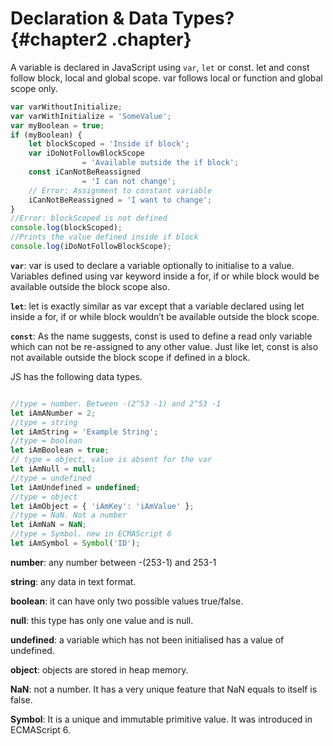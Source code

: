 # Declaration & Data Types? {#chapter2 .chapter}

A variable is declared in JavaScript using `var`, `let` or const. let and const follow block, local and global scope. var follows local or function and global scope only.

```js
var varWithoutInitialize;
var varWithInitialize = 'SomeValue';
var myBoolean = true;
if (myBoolean) {
	let blockScoped = 'Inside if block';
	var iDoNotFollowBlockScope 
				= 'Available outside the if block';
	const iCanNotBeReassigned 
				= 'I can not change';
	// Error: Assignment to constant variable
	iCanNotBeReassigned = 'I want to change';
}
//Error: blockScoped is not defined
console.log(blockScoped);
//Prints the value defined inside if block
console.log(iDoNotFollowBlockScope);
```
**`var`**:	var is used to declare a variable optionally to initialise to a value. Variables defined using var keyword inside a for, if or while block would be available outside the block scope also.

**`let`**: let is exactly similar as var except that a variable declared using let inside a for, if or while block wouldn’t be available outside the block scope. 

**`const`**: As the name suggests, const is used to define a read only variable which can not be re-assigned to any other value. Just like let, const is also not available outside the block scope if defined in a block.

JS has the following data types.

```js

//type = number. Between -(2^53 -1) and 2^53 -1
let iAmANumber = 2; 
//type = string
let iAmString = 'Example String'; 
//type = boolean
let iAmBoolean = true; 
// type = object, value is absent for the var
let iAmNull = null; 
//type = undefined
let iAmUndefined = undefined; 
//type = object
let iAmObject = { 'iAmKey': 'iAmValue' }; 
//type = NaN. Not a number
let iAmNaN = NaN; 
//type = Symbol. new in ECMAScript 6
let iAmSymbol = Symbol('ID');
```

**number**: any number between -(253-1) and 253-1

**string**: any data in text format.

**boolean**: it can have only two possible values true/false.

**null**: this type has only one value and is null.

**undefined**: a variable which has not been initialised has a value of undefined.

**object**: objects are stored in heap memory.

**NaN**: not a number. It has a very unique feature that NaN equals to itself is false.

**Symbol**: It is a unique and immutable primitive value. It was introduced in ECMAScript 6.
